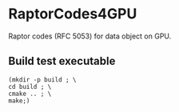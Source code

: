 # RaptorCodes4GPU

Raptor codes (RFC 5053) for data object on GPU.

## Build test executable

```
(mkdir -p build ; \
cd build ; \
cmake .. ; \
make;)
```
